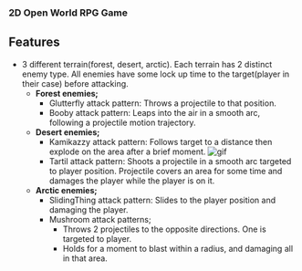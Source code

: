 ### 2D Open World RPG Game

## Features
- 3 different terrain(forest, desert, arctic). Each terrain has 2 distinct enemy type. All enemies have some 
lock up time to the target(player in their case) before attacking.
  - **Forest enemies;**
    - Glutterfly attack pattern: Throws a projectile to that position.
    - Booby attack pattern: Leaps into the air in a smooth arc, following a projectile motion trajectory.
  - **Desert enemies;**
    - Kamikazzy attack pattern: Follows target to a distance then explode on the area after a brief moment.
    ![gif](gifs/kamikazzy.gif)
    - Tartil attack pattern: Shoots a projectile in a smooth arc targeted to player position. Projectile covers 
      an area for some time and damages the player while the player is on it.
  - **Arctic enemies;**
    - SlidingThing attack pattern: Slides to the player position and damaging the player.
    - Mushroom attack patterns;
      - Throws 2 projectiles to the opposite directions. One is targeted to player.
      - Holds for a moment to blast within a radius, and damaging all in that area.